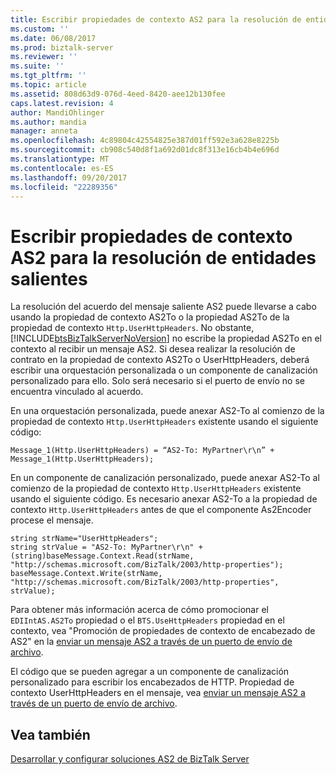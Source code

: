 ```yaml
---
title: Escribir propiedades de contexto AS2 para la resolución de entidades salientes | Documentos de Microsoft
ms.custom: ''
ms.date: 06/08/2017
ms.prod: biztalk-server
ms.reviewer: ''
ms.suite: ''
ms.tgt_pltfrm: ''
ms.topic: article
ms.assetid: 808d63d9-076d-4eed-8420-aee12b130fee
caps.latest.revision: 4
author: MandiOhlinger
ms.author: mandia
manager: anneta
ms.openlocfilehash: 4c89804c42554825e387d01ff592e3a628e8225b
ms.sourcegitcommit: cb908c540d8f1a692d01dc8f313e16cb4b4e696d
ms.translationtype: MT
ms.contentlocale: es-ES
ms.lasthandoff: 09/20/2017
ms.locfileid: "22289356"
---
```

# <a name="writing-as2-context-properties-for-outbound-party-resolution"></a>Escribir propiedades de contexto AS2 para la resolución de entidades salientes
La resolución del acuerdo del mensaje saliente AS2 puede llevarse a cabo usando la propiedad de contexto AS2To o la propiedad AS2To de la propiedad de contexto `Http.UserHttpHeaders`. No obstante, [!INCLUDE[btsBizTalkServerNoVersion](../includes/btsbiztalkservernoversion-md.md)] no escribe la propiedad AS2To en el contexto al recibir un mensaje AS2. Si desea realizar la resolución de contrato en la propiedad de contexto AS2To o UserHttpHeaders, deberá escribir una orquestación personalizada o un componente de canalización personalizado para ello. Solo será necesario si el puerto de envío no se encuentra vinculado al acuerdo.  
  
 En una orquestación personalizada, puede anexar AS2-To al comienzo de la propiedad de contexto `Http.UserHttpHeaders` existente usando el siguiente código:  
  
```  
Message_1(Http.UserHttpHeaders) = “AS2-To: MyPartner\r\n” + Message_1(Http.UserHttpHeaders);  
```  
  
 En un componente de canalización personalizado, puede anexar AS2-To al comienzo de la propiedad de contexto `Http.UserHttpHeaders` existente usando el siguiente código. Es necesario anexar AS2-To a la propiedad de contexto `Http.UserHttpHeaders` antes de que el componente As2Encoder procese el mensaje.  
  
```  
string strName="UserHttpHeaders";  
string strValue = "AS2-To: MyPartner\r\n" + (string)baseMessage.Context.Read(strName, "http://schemas.microsoft.com/BizTalk/2003/http-properties");  
baseMessage.Context.Write(strName, "http://schemas.microsoft.com/BizTalk/2003/http-properties", strValue);  
```  
  
 Para obtener más información acerca de cómo promocionar el `EDIIntAS.AS2To` propiedad o el `BTS.UseHttpHeaders` propiedad en el contexto, vea "Promoción de propiedades de contexto de encabezado de AS2" en la [enviar un mensaje AS2 a través de un puerto de envío de archivo](../core/sending-an-as2-message-over-a-file-send-port.md).  
  
 El código que se pueden agregar a un componente de canalización personalizado para escribir los encabezados de HTTP. Propiedad de contexto UserHttpHeaders en el mensaje, vea [enviar un mensaje AS2 a través de un puerto de envío de archivo](../core/sending-an-as2-message-over-a-file-send-port.md).  
  
## <a name="see-also"></a>Vea también  
 [Desarrollar y configurar soluciones AS2 de BizTalk Server](../core/developing-and-configuring-biztalk-server-as2-solutions.md)